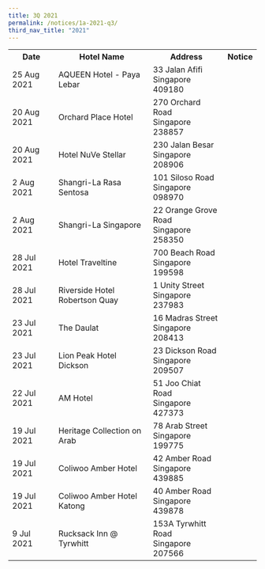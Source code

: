 ```yaml
---
title: 3Q 2021
permalink: /notices/1a-2021-q3/
third_nav_title: "2021"
---
```

<table>
		<tr>
    <th>Date</th>
    <th>Hotel Name</th>
    <th>Address</th>
    <th>Notice</th>
	 </tr>
	  <tr>
    <td>25 Aug 2021</td>
    <td>AQUEEN Hotel - Paya Lebar</td>
    <td>33 Jalan Afifi <br>Singapore 409180<br></td>
    <td><a href="/files/AQUEEN Hotel - Paya Lebar.pdf"></a></td>
  </tr>
	  <tr>
    <td>20 Aug 2021</td>
    <td>Orchard Place Hotel</td>
    <td>270 Orchard Road <br>Singapore 238857<br></td>
    <td><a href="/files/Orchard Place Hotel.pdf"></a></td>
  </tr>
		<tr>
    <td>20 Aug 2021</td>
    <td>Hotel NuVe Stellar</td>
    <td>230 Jalan Besar <br>Singapore 208906<br></td>
    <td><a href="/files/Hotel NuVe Stellar.pdf"></a></td>
  </tr>
		<tr>
    <td>2 Aug 2021</td>
    <td>Shangri-La Rasa Sentosa</td>
    <td>101 Siloso Road <br>Singapore 098970<br></td>
    <td><a href="/files/Shangri-La Rasa Sentosa.pdf"></a></td>
  </tr>	
 	  <tr>
    <td>2 Aug 2021</td>
    <td>Shangri-La Singapore</td>
    <td>22 Orange Grove Road <br>Singapore 258350<br></td>
    <td><a href="/files/Shangri-La Singapore.pdf"></a></td>
   </tr>
		<tr>
    <td>28 Jul 2021</td>
    <td>Hotel Traveltine</td>
    <td>700 Beach Road <br>Singapore 199598<br></td>
    <td><a href="/files/Hotel Traveltine.pdf"></a></td>
  </tr>
			<tr>
    <td>28 Jul 2021</td>
    <td>Riverside Hotel Robertson Quay</td>
    <td>1 Unity Street <br>Singapore 237983<br></td>
    <td><a href="/files/Riverside Hotel Robertson Quay.pdf"></a></td>
  </tr>
		<tr>
    <td>23 Jul 2021</td>
    <td>The Daulat</td>
    <td>16 Madras Street <br>Singapore 208413<br></td>
    <td><a href="/files/The Daulat.pdf"></a></td>
  </tr>
		<tr>
    <td>23 Jul 2021</td>
    <td>Lion Peak Hotel Dickson</td>
    <td>23 Dickson Road <br>Singapore 209507<br></td>
    <td><a href="/files/Lion Peak Hotel Dickson.pdf"></a></td>
  </tr>
		 <tr>
    <td>22 Jul 2021</td>
    <td>AM Hotel</td>
    <td>51 Joo Chiat Road <br>Singapore 427373<br></td>
    <td><a href="/files/AM Hotel.pdf"></a></td>
  </tr>
	 <tr>
    <td>19 Jul 2021</td>
    <td>Heritage Collection on Arab</td>
    <td>78 Arab Street <br>Singapore 199775<br></td>
    <td><a href="/files/Heritage Collection on Arab.pdf"></a></td>
  </tr>
	 <tr>
    <td>19 Jul 2021</td>
    <td>Coliwoo Amber Hotel</td>
    <td>42 Amber Road <br>Singapore 439885<br></td>
    <td><a href="/files/Coliwoo Amber Hotel.pdf"></a></td>
  </tr>
	 <tr>
    <td>19 Jul 2021</td>
    <td>Coliwoo Amber Hotel Katong</td>
    <td>40 Amber Road <br>Singapore 439878<br></td>
    <td><a href="/files/Coliwoo Amber Hotel Katong.pdf"></a></td>
  </tr>
    <tr>
    <td>9 Jul 2021</td>
    <td>Rucksack Inn @ Tyrwhitt</td>
    <td>153A Tyrwhitt Road <br>Singapore 207566<br></td>
    <td><a href="/files/Rucksack Inn at Tyrwhitt.pdf"></a></td>
  </tr></tbody></table>